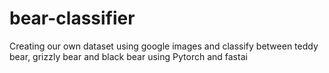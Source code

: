 # bear-classifier
Creating our own dataset using google images and classify between teddy bear, grizzly bear and black bear using Pytorch and fastai
